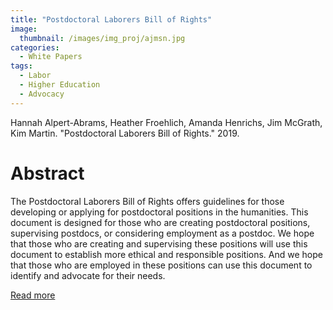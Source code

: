 ```yaml
---
title: "Postdoctoral Laborers Bill of Rights"
image: 
  thumbnail: /images/img_proj/ajmsn.jpg
categories:
  - White Papers
tags:
  - Labor
  - Higher Education
  - Advocacy
---
```


Hannah Alpert-Abrams, Heather Froehlich, Amanda Henrichs, Jim McGrath, Kim Martin. "Postdoctoral Laborers Bill of Rights." 2019.

# Abstract

The Postdoctoral Laborers Bill of Rights offers guidelines for those developing or applying for postdoctoral positions in the humanities. This document is designed for those who are creating postdoctoral positions, supervising postdocs, or considering employment as a postdoc. We hope that those who are creating and supervising these positions will use this document to establish more ethical and responsible positions. And we hope that those who are employed in these positions can use this document to identify and advocate for their needs.

[Read more](https://hcommons.org/deposits/item/hc:26741/)
